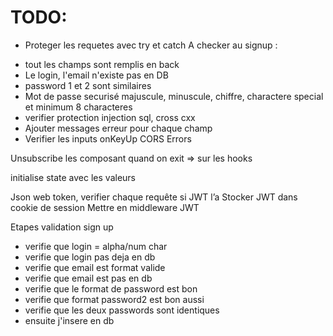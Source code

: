 # TODO:

* Proteger les requetes avec try et catch
A checker au signup :
- tout les champs sont remplis en back
- Le login, l'email n'existe pas en DB
- password 1 et 2 sont similaires
- Mot de passe securisé majuscule, minuscule, chiffre, charactere special et minimum 8 characteres
- verifier protection injection sql, cross cxx
- Ajouter messages erreur pour chaque champ
- Verifier les inputs onKeyUp
CORS Errors

Unsubscribe les composant quand on exit 
=> sur les hooks

initialise state avec les valeurs

Json web token, verifier chaque requête si JWT l’a
Stocker JWT dans cookie de session
Mettre en middleware JWT


Etapes validation sign up

- verifie que login = alpha/num char
- verifie que login pas deja en db
- verifie que email est format valide
- verifie que email est pas en db
- verifie que le format de password est bon
- verifie que format password2 est bon aussi
- verifie que les deux passwords sont identiques
- ensuite j'insere en db
